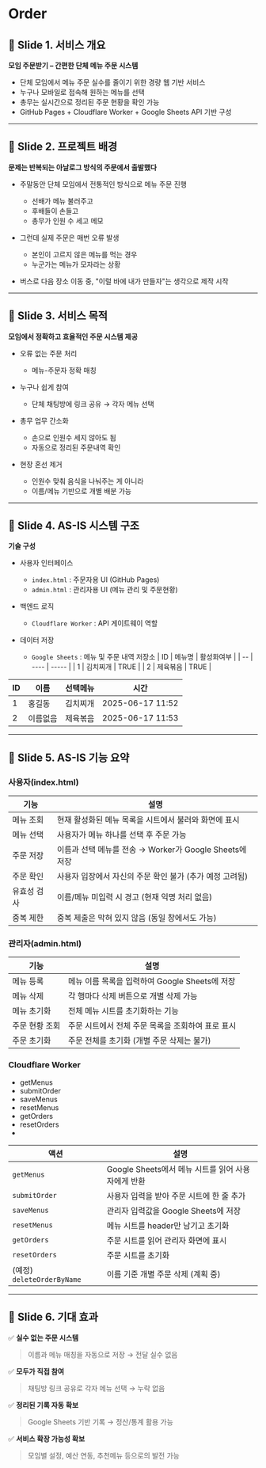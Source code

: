 # Order

## 📌 Slide 1. 서비스 개요

**모임 주문받기 – 간편한 단체 메뉴 주문 시스템**

* 단체 모임에서 메뉴 주문 실수를 줄이기 위한 경량 웹 기반 서비스
* 누구나 모바일로 접속해 원하는 메뉴를 선택
* 총무는 실시간으로 정리된 주문 현황을 확인 가능
* GitHub Pages + Cloudflare Worker + Google Sheets API 기반 구성

---

## 📌 Slide 2. 프로젝트 배경

**문제는 반복되는 아날로그 방식의 주문에서 출발했다**

* 주말동안 단체 모임에서 전통적인 방식으로 메뉴 주문 진행

  * 선배가 메뉴 불러주고
  * 후배들이 손들고
  * 총무가 인원 수 세고 메모
* 그런데 실제 주문은 매번 오류 발생

  * 본인이 고르지 않은 메뉴를 먹는 경우
  * 누군가는 메뉴가 모자라는 상황
* 버스로 다음 장소 이동 중, "이럴 바에 내가 만들자"는 생각으로 제작 시작

---

## 📌 Slide 3. 서비스 목적

**모임에서 정확하고 효율적인 주문 시스템 제공**

* 오류 없는 주문 처리

  * 메뉴-주문자 정확 매칭
* 누구나 쉽게 참여

  * 단체 채팅방에 링크 공유 → 각자 메뉴 선택
* 총무 업무 간소화

  * 손으로 인원수 세지 않아도 됨
  * 자동으로 정리된 주문내역 확인
* 현장 혼선 제거

  * 인원수 맞춰 음식을 나눠주는 게 아니라
  * 이름/메뉴 기반으로 개별 배분 가능

---

## 📌 Slide 4. AS-IS 시스템 구조

**기술 구성**

* 사용자 인터페이스

  * `index.html` : 주문자용 UI (GitHub Pages)
  * `admin.html` : 관리자용 UI (메뉴 관리 및 주문현황)
* 백엔드 로직

  * `Cloudflare Worker` : API 게이트웨이 역할
* 데이터 저장

  * `Google Sheets` : 메뉴 및 주문 내역 저장소
| ID | 메뉴명  | 활성화여부 |
| -- | ---- | ----- |
| 1  | 김치찌개 | TRUE  |
| 2  | 제육볶음 | TRUE  |

| ID | 이름   | 선택메뉴 | 시간               |
| -- | ---- | ---- | ---------------- |
| 1  | 홍길동  | 김치찌개 | 2025-06-17 11:52 |
| 2  | 이름없음 | 제육볶음 | 2025-06-17 11:53 |

---

## 📌 Slide 5. AS-IS 기능 요약

### 사용자(index.html)

| 기능     | 설명                                        |
| ------ | ----------------------------------------- |
| 메뉴 조회  | 현재 활성화된 메뉴 목록을 시트에서 불러와 화면에 표시            |
| 메뉴 선택  | 사용자가 메뉴 하나를 선택 후 주문 가능                    |
| 주문 저장  | 이름과 선택 메뉴를 전송 → Worker가 Google Sheets에 저장 |
| 주문 확인  | 사용자 입장에서 자신의 주문 확인 불가 (추가 예정 고려됨)         |
| 유효성 검사 | 이름/메뉴 미입력 시 경고 (현재 익명 처리 없음)              |
| 중복 제한  | 중복 제출은 막혀 있지 않음 (동일 창에서도 가능)              |


### 관리자(admin.html)

| 기능       | 설명                               |
| -------- | -------------------------------- |
| 메뉴 등록    | 메뉴 이름 목록을 입력하여 Google Sheets에 저장 |
| 메뉴 삭제    | 각 행마다 삭제 버튼으로 개별 삭제 가능           |
| 메뉴 초기화   | 전체 메뉴 시트를 초기화하는 기능               |
| 주문 현황 조회 | 주문 시트에서 전체 주문 목록을 조회하여 표로 표시     |
| 주문 초기화   | 주문 전체를 초기화 (개별 주문 삭제는 불가)        |


### Cloudflare Worker

* getMenus
* submitOrder
* saveMenus
* resetMenus
* getOrders
* resetOrders
* 
| 액션                       | 설명                                 |
| ------------------------ | ---------------------------------- |
| `getMenus`               | Google Sheets에서 메뉴 시트를 읽어 사용자에게 반환 |
| `submitOrder`            | 사용자 입력을 받아 주문 시트에 한 줄 추가           |
| `saveMenus`              | 관리자 입력값을 Google Sheets에 저장         |
| `resetMenus`             | 메뉴 시트를 header만 남기고 초기화             |
| `getOrders`              | 주문 시트를 읽어 관리자 화면에 표시               |
| `resetOrders`            | 주문 시트를 초기화                         |
| (예정) `deleteOrderByName` | 이름 기준 개별 주문 삭제 (계획 중)              |

---

## 📌 Slide 6. 기대 효과

✅ **실수 없는 주문 시스템**

> 이름과 메뉴 매칭을 자동으로 저장 → 전달 실수 없음

✅ **모두가 직접 참여**

> 채팅방 링크 공유로 각자 메뉴 선택 → 누락 없음

✅ **정리된 기록 자동 확보**

> Google Sheets 기반 기록 → 정산/통계 활용 가능

✅ **서비스 확장 가능성 확보**

> 모임별 설정, 예산 연동, 추천메뉴 등으로의 발전 가능

